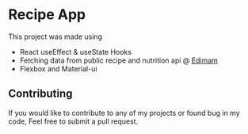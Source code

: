 # Recipe App

This project was made using <br />
* React useEffect & useState Hooks  <br />
* Fetching data from public recipe and nutrition api @ [Edimam](https://www.edamam.com/) <br />
* Flexbox and Material-ui

## Contributing

If you would like to contribute to any of my projects or found bug in my code, Feel free to submit a pull request.
